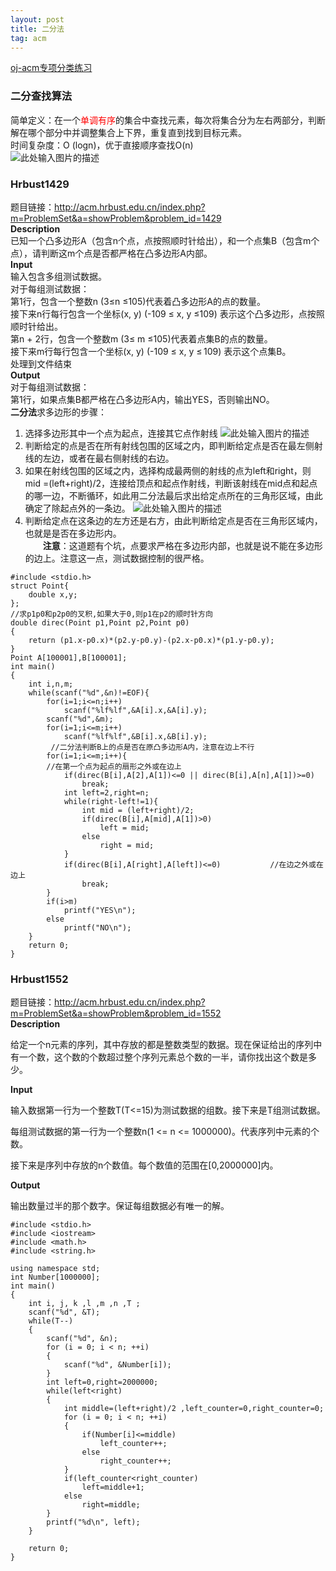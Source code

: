 ```yaml
---
layout: post
title: 二分法
tag: acm
---
```


[oj-acm专项分类练习](http://acm.hrbust.edu.cn/problems)
### 二分查找算法
简单定义：在一个<font color="red">单调有序</font>的集合中查找元素，每次将集合分为左右两部分，判断解在哪个部分中并调整集合上下界，重复直到找到目标元素。<br/>
时间复杂度：O (logn)，优于直接顺序查找O(n)<br/>
![此处输入图片的描述][1]

### Hrbust1429
题目链接：http://acm.hrbust.edu.cn/index.php?m=ProblemSet&a=showProblem&problem_id=1429<br/>
**Description**<br/>
已知一个凸多边形A（包含n个点，点按照顺时针给出），和一个点集B（包含m个点），请判断这m个点是否都严格在凸多边形A内部。<br/>
**Input**<br/>
输入包含多组测试数据。<br/>
对于每组测试数据：<br/>
第1行，包含一个整数n (3≤n ≤105)代表着凸多边形A的点的数量。<br/>
接下来n行每行包含一个坐标(x, y) (-109 ≤ x, y ≤109) 表示这个凸多边形，点按照顺时针给出。<br/>
第n + 2行，包含一个整数m (3≤ m ≤105)代表着点集B的点的数量。<br/>
接下来m行每行包含一个坐标(x, y) (-109 ≤ x, y ≤ 109) 表示这个点集B。<br/>
处理到文件结束<br/>
**Output**<br/>
对于每组测试数据：<br/>
第1行，如果点集B都严格在凸多边形A内，输出YES，否则输出NO。<br/>
**二分法**求多边形的步骤：<br/>
 1. 选择多边形其中一个点为起点，连接其它点作射线
![此处输入图片的描述][2] 
2. 判断给定的点是否在所有射线包围的区域之内，即判断给定点是否在最左侧射线的左边，或者在最右侧射线的右边。
 3. 如果在射线包围的区域之内，选择构成最两侧的射线的点为left和right，则mid =(left+right)/2，连接给顶点和起点作射线，判断该射线在mid点和起点的哪一边，不断循环，如此用二分法最后求出给定点所在的三角形区域，由此确定了除起点外的一条边。
![此处输入图片的描述][3] 
4. 判断给定点在这条边的左方还是右方，由此判断给定点是否在三角形区域内，也就是是否在多边形内。<br/>
　　**注意**：这道题有个坑，点要求严格在多边形内部，也就是说不能在多边形的边上。注意这一点，测试数据控制的很严格。

```
#include <stdio.h>
struct Point{
    double x,y;
};
//求p1p0和p2p0的叉积,如果大于0,则p1在p2的顺时针方向
double direc(Point p1,Point p2,Point p0)    
{
    return (p1.x-p0.x)*(p2.y-p0.y)-(p2.x-p0.x)*(p1.y-p0.y);
}
Point A[100001],B[100001];
int main()
{
    int i,n,m;
    while(scanf("%d",&n)!=EOF){
        for(i=1;i<=n;i++)    
            scanf("%lf%lf",&A[i].x,&A[i].y);
        scanf("%d",&m);
        for(i=1;i<=m;i++)    
            scanf("%lf%lf",&B[i].x,&B[i].y);
         //二分法判断B上的点是否在原凸多边形A内，注意在边上不行
        for(i=1;i<=m;i++){
        //在第一个点为起点的扇形之外或在边上
            if(direc(B[i],A[2],A[1])<=0 || direc(B[i],A[n],A[1])>=0)    
                break;
            int left=2,right=n;
            while(right-left!=1){
                int mid = (left+right)/2;
                if(direc(B[i],A[mid],A[1])>0)
                    left = mid;
                else
                    right = mid;
            }
            if(direc(B[i],A[right],A[left])<=0)           //在边之外或在边上
                break;
        }
        if(i>m)
            printf("YES\n");
        else
            printf("NO\n");
    }
    return 0;
}
```
### Hrbust1552
题目链接：http://acm.hrbust.edu.cn/index.php?m=ProblemSet&a=showProblem&problem_id=1552<br/>
**Description** <br/>

给定一个n元素的序列，其中存放的都是整数类型的数据。现在保证给出的序列中有一个数，这个数的个数超过整个序列元素总个数的一半，请你找出这个数是多少。<br/>


**Input**<br/>

输入数据第一行为一个整数T(T<=15)为测试数据的组数。接下来是T组测试数据。<br/>

每组测试数据的第一行为一个整数n(1 <= n <= 1000000)。代表序列中元素的个数。<br/>

接下来是序列中存放的n个数值。每个数值的范围在[0,2000000]内。<br/>

**Output**<br/>

输出数量过半的那个数字。保证每组数据必有唯一的解。<br/>

```
#include <stdio.h>
#include <iostream>
#include <math.h>
#include <string.h>

using namespace std;
int Number[1000000];
int main()
{
    int i, j, k ,l ,m ,n ,T ;
    scanf("%d", &T);
    while(T--)
    {
        scanf("%d", &n);
        for (i = 0; i < n; ++i)
        {
            scanf("%d", &Number[i]);
        }
        int left=0,right=2000000;
        while(left<right)
        {
            int middle=(left+right)/2 ,left_counter=0,right_counter=0;
            for (i = 0; i < n; ++i)
            {
                if(Number[i]<=middle)
                    left_counter++;
                else
                    right_counter++;
            }
            if(left_counter<right_counter)
                left=middle+1;
            else
                right=middle;
        }
        printf("%d\n", left);
    }
    
    return 0;
}
```



  [1]: https://blog-1258233124.cos.ap-beijing.myqcloud.com/%E4%BA%8C%E5%88%861.jpg
  [2]: https://blog-1258233124.cos.ap-beijing.myqcloud.com/Hrbust1429.png
  [3]: https://blog-1258233124.cos.ap-beijing.myqcloud.com/Hrbust14292.png